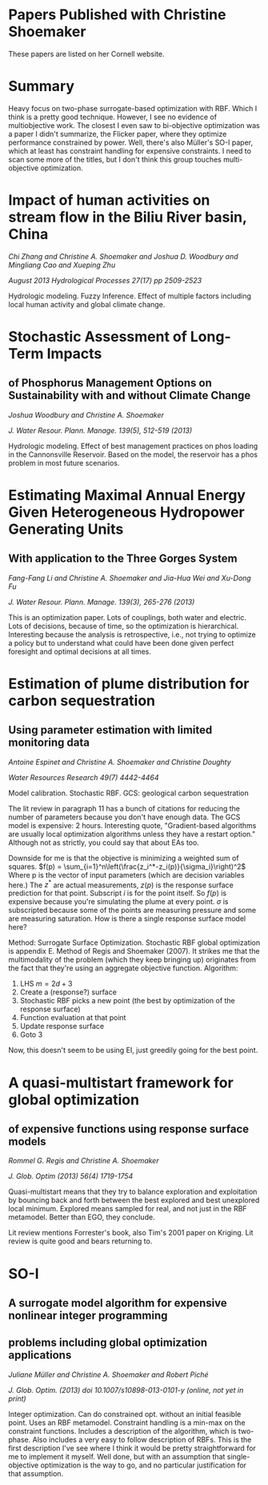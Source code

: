 # Papers Published with Christine Shoemaker

These papers are listed on her Cornell website.

# Summary

Heavy focus on two-phase surrogate-based optimization with RBF.
    Which I think is a pretty good technique.
    However, I see no evidence of multiobjective work.
    The closest I even saw to bi-objective optimization was a paper I didn't 
        summarize, the Flicker paper, where they optimize performance 
        constrained by power.
    Well, there's also Müller's SO-I paper, which at least has constraint
        handling for expensive constraints.
    I need to scan some more of the titles, but I don't think this group
        touches multi-objective optimization.

# Impact of human activities on stream flow in the Biliu River basin, China

 *Chi Zhang and Christine A. Shoemaker and Joshua D. Woodbury and Mingliang
    Cao and Xueping Zhu*

 *August 2013 Hydrological Processes 27(17) pp 2509-2523*

Hydrologic modeling.  Fuzzy Inference.
    Effect of multiple factors including local human activity and global
        climate change.

# Stochastic Assessment of Long-Term Impacts 
## of Phosphorus Management Options on Sustainability with and without Climate Change

 *Joshua Woodbury and Christine A. Shoemaker*

 *J. Water Resour. Plann. Manage. 139(5), 512-519 (2013)*

Hydrologic modeling.
    Effect of best management practices on phos loading in the Cannonsville
        Reservoir.
    Based on the model, the reservoir has a phos problem in most future 
        scenarios.

# Estimating Maximal Annual Energy Given Heterogeneous Hydropower Generating Units
## With application to the Three Gorges System

 *Fang-Fang Li and Christine A. Shoemaker and Jia-Hua Wei and Xu-Dong Fu*

 *J. Water Resour. Plann. Manage. 139(3), 265-276 (2013)*

This is an optimization paper.
    Lots of couplings, both water and electric.
    Lots of decisions, because of time, so the optimization is hierarchical.
    Interesting because the analysis is retrospective, i.e., not trying to
        optimize a policy but to understand what could have been done given
        perfect foresight and optimal decisions at all times.

# Estimation of plume distribution for carbon sequestration
## Using parameter estimation with limited monitoring data

 *Antoine Espinet and Christine A. Shoemaker and Christine Doughty*
 
 *Water Resources Research 49(7) 4442-4464*

Model calibration.
    Stochastic RBF.
    GCS: geological carbon sequestration

The lit review in paragraph 11 has a bunch of citations for reducing the
    number of parameters because you don't have enough data.
    The GCS model is expensive: 2 hours.
    Interesting quote, "Gradient-based algorithms are usually local 
        optimization algorithms unless they have a restart option."
    Although not as strictly, you could say that about EAs too.

Downside for me is that the objective is minimizing a weighted sum of squares.
    $f(p) = \sum_{i=1}^n\left(\frac{z_i^*-z_i(p)}{\sigma_i}\right)^2$
    Where p is the vector of input parameters (which are decision variables 
        here.)
    The $z^*$ are actual measurements, $z(p)$ is the response surface 
        prediction for that point.
    Subscript $i$ is for the point itself.
    So $f(p)$ is expensive because you're simulating the plume at every
        point.
    $\sigma$ is subscripted because some of the points are measuring 
        pressure and some are measuring saturation.
    How is there a single response surface model here?

Method: Surrogate Surface Optimization.
    Stochastic RBF global optimization is appendix E.
    Method of Regis and Shoemaker (2007).
    It strikes me that the multimodality of the problem (which they keep 
        bringing up) originates from the fact that they're using an 
        aggregate objective function.
    Algorithm:

1.  LHS $m=2d+3$
2.  Create a (response?) surface
3.  Stochastic RBF picks a new point (the best by optimization of the 
    response surface)
4.  Function evaluation at that point
5.  Update response surface
6.  Goto 3

Now, this doesn't seem to be using EI, just greedily going for the best point.

# A quasi-multistart framework for global optimization
## of expensive functions using response surface models

 *Rommel G. Regis and Christine A. Shoemaker*

 *J. Glob. Optim (2013) 56(4) 1719-1754*

Quasi-multistart means that they try to balance exploration and 
    exploitation by bouncing back and forth between the best explored
    and best unexplored local minimum.
    Explored means sampled for real, and not just in the RBF metamodel.
    Better than EGO, they conclude.

Lit review mentions Forrester's book, also Tim's 2001 paper on Kriging.
    Lit review is quite good and bears returning to.

# SO-I
## A surrogate model algorithm for expensive nonlinear integer programming
## problems including global optimization applications

 *Juliane Müller and Christine A. Shoemaker and Robert Piché*

 *J. Glob. Optim. (2013) doi 10.1007/s10898-013-0101-y (online, not yet in 
 print)*

Integer optimization.
    Can do constrained opt. without an initial feasible point.
    Uses an RBF metamodel.
    Constraint handling is a min-max on the constraint functions.
    Includes a description of the algorithm, which is two-phase.
    Also includes a very easy to follow description of RBFs.
    This is the first description I've see where I think it would be pretty 
        straightforward for me to implement it myself.
    Well done, but with an assumption that single-objective optimization is
        the way to go, and no particular justification for that assumption.

<!--
# Bibliography
-->

<!--
vim:ts=4:sw=4:expandtab:wrap lbr:ai
-->
